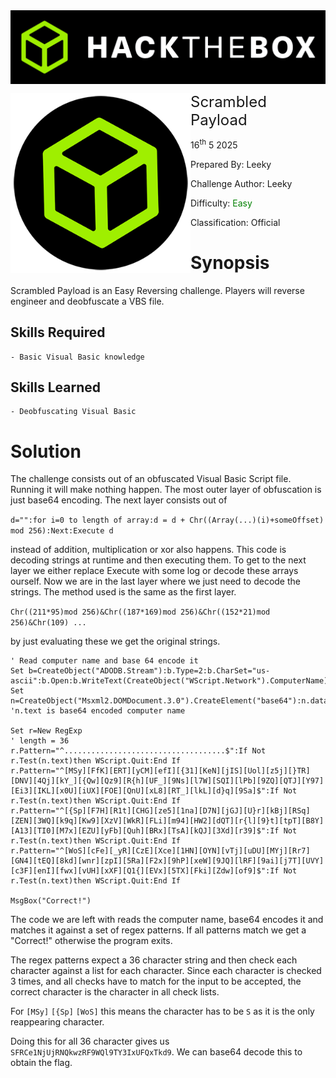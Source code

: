 <img src="../../assets/banner.png" style="zoom: 80%;" align=center />

<img src="../../assets/htb.png" style="zoom: 80%;" align='left' /><font size="5">Scrambled Payload</font>

  16<sup>th</sup> 5 2025

  Prepared By: Leeky

  Challenge Author: Leeky

  Difficulty: <font color=green>Easy</font>

  Classification: Official






# Synopsis

Scrambled Payload is an Easy Reversing challenge. Players will reverse engineer and deobfuscate a VBS file.

## Skills Required
    - Basic Visual Basic knowledge
## Skills Learned
    - Deobfuscating Visual Basic

# Solution

The challenge consists out of an obfuscated Visual Basic Script file. Running it will make nothing happen.
The most outer layer of obfuscation is just base64 encoding.
The next layer consists out of

`d="":for i=0 to length of array:d = d + Chr((Array(...)(i)+someOffset) mod 256):Next:Execute d`

instead of addition, multiplication or xor also happens.
This code is decoding strings at runtime and then executing them.
To get to the next layer we either replace Execute with some log or decode these arrays ourself.
Now we are in the last layer where we just need to decode the strings. The method used is the same as the first layer.

`Chr((211*95)mod 256)&Chr((187*169)mod 256)&Chr((152*21)mod 256)&Chr(109) ...`

by just evaluating these we get the original strings.

```
' Read computer name and base 64 encode it
Set b=CreateObject("ADODB.Stream"):b.Type=2:b.CharSet="us-ascii":b.Open:b.WriteText(CreateObject("WScript.Network").ComputerName):b.Position=0:b.Type=1:b.Position=0
Set n=CreateObject("Msxml2.DOMDocument.3.0").CreateElement("base64"):n.dataType="bin.base64":n.nodeTypedValue=b.Read
'n.text is base64 encoded computer name

Set r=New RegExp
' length = 36
r.Pattern="^....................................$":If Not r.Test(n.text)then WScript.Quit:End If
r.Pattern="^[MSy][FfK][ERT][yCM][efI][{31][KeN][jIS][Uol][z5j][}TR][DNV][4Qj][kY_][{Qw][Qz9][R{h][UF_][9Ns][l7W][SQI][lPb][9ZQ][QTJ][Y97][Ei3][IKL][x0U][iUX][FOE][QnU][xL8][RT_][lkL][d}q][9Sa]$":If Not r.Test(n.text)then WScript.Quit:End If
r.Pattern="^[{Sp][F7H][R1t][CHG][ze5][1na][D7N][jGJ][U}r][kBj][RSq][ZEN][3WQ][k9q][Kw9][XzV][WkR][FLi][m94][HW2][dQT][r{l][9}t][tpT][B8Y][A13][TI0][M7x][EZU][yFb][Quh][BRx][TsA][kQJ][3Xd][r39]$":If Not r.Test(n.text)then WScript.Quit:End If
r.Pattern="^[WoS][cFe][_yR][CzE][Xce][1HN][OYN][vTj][uDU][MYj][Rr7][GN4][tEQ][8kd][wnr][zpI][5Ra][F2x][9hP][xeW][9JQ][lRF][9ai][j7T][UVY][c3F][enI][fwx][vUH][xXF][Q1{][EVx][5TX][Fki][Zdw][of9]$":If Not r.Test(n.text)then WScript.Quit:End If

MsgBox("Correct!")
```

The code we are left with reads the computer name, base64 encodes it and matches it against a set of regex patterns. If all patterns match we get a "Correct!" otherwise the program exits.

The regex patterns expect a 36 character string and then check each character against a list for each character.
Since each character is checked 3 times, and all checks have to match for the input to be accepted, the correct character is the character in all check lists.

For `[MSy]` `[{Sp]` `[WoS]` this means the character has to be `S` as it is the only reappearing character.

Doing this for all 36 character gives us `SFRCe1NjUjRNQkwzRF9WQl9TY3IxUFQxTkd9`. We can base64 decode this to obtain the flag.

